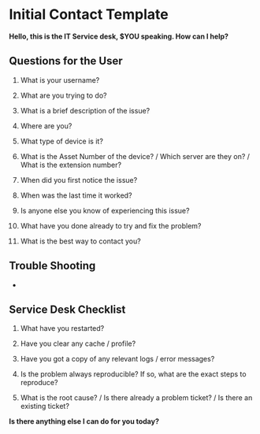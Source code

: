 # Initial Contact Template

**Hello, this is the IT Service desk, \$YOU speaking. How can I help?**

## Questions for the User

1. What is your username?
   >
2. What are you trying to do?
   >
3. What is a brief description of the issue?
   >
4. Where are you?
   >
5. What type of device is it?
   >
6. What is the Asset Number of the device? / Which server are they on? / What is the extension number?
   >
7. When did you first notice the issue?
   >
8. When was the last time it worked?
   >
9. Is anyone else you know of experiencing this issue?
   >
10. What have you done already to try and fix the problem?
    >
11. What is the best way to contact you?
    >

## Trouble Shooting

-

## Service Desk Checklist

1. What have you restarted?
   >
2. Have you clear any cache / profile?
   >
3. Have you got a copy of any relevant logs / error messages?
   >
4. Is the problem always reproducible? If so, what are the exact steps to reproduce?
   >
5. What is the root cause? / Is there already a problem ticket? / Is there an existing ticket?
   >

**Is there anything else I can do for you today?**
